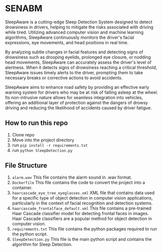 # SENABM
SleepAware is a cutting-edge Sleep Detection System designed to detect drowsiness in drivers, helping to mitigate the risks associated with driving while tired. Utilizing advanced computer vision and machine learning algorithms, SleepAware continuously monitors the driver's facial expressions, eye movements, and head positions in real time.

By analyzing subtle changes in facial features and detecting signs of drowsiness such as drooping eyelids, prolonged eye closure, or nodding head movements, SleepAware can accurately assess the driver's level of alertness. When it detects signs of drowsiness reaching a critical threshold, SleepAware issues timely alerts to the driver, prompting them to take necessary breaks or corrective actions to avoid accidents.

SleepAware aims to enhance road safety by providing an effective early warning system for drivers who may be at risk of falling asleep at the wheel. Its non-intrusive nature allows for seamless integration into vehicles, offering an additional layer of protection against the dangers of drowsy driving and reducing the likelihood of accidents caused by driver fatigue.


## How to run this repo
1. Clone repo
2. Move into the project directory
3. run ```pip install -r requirements.txt```
4. run ```python SleepDetection.py```

## File Structure
1. ```alarm.wav``` This file contains the alarm sound in .wav format.
2. ```Dockerfile``` This file contains the code to convert the project into a container.
3. ```haarcascade_eye_tree_eyeglasses.xml``` XML file that contains data used for a specific type of object detection in computer vision applications, particularly in the context of facial recognition and detection systems.
4. ```haarcascade_frontalface_default.xml``` This file contains a pre-trained Haar Cascade classifier model for detecting frontal faces in images. Haar Cascade classifiers are a popular method for object detection in computer vision.
5. ```requirements.txt``` This file contains the python packages required to run the python script.
6. ```SleepDetection.py``` This file is the main python script and contains the algorithm for Sleep Detection.
